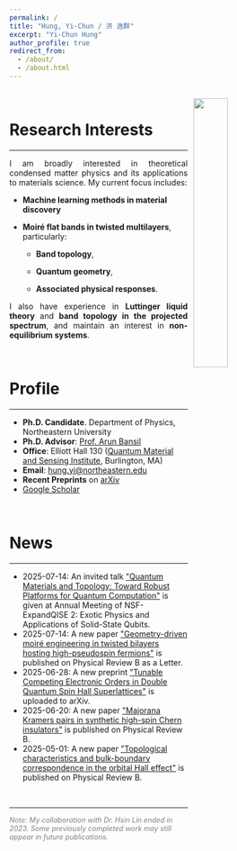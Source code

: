 ```yaml
---
permalink: /
title: "Hung, Yi-Chun / 洪 逸群"
excerpt: "Yi-Chun Hung"
author_profile: true
redirect_from: 
  - /about/
  - /about.html
---
```


<br>

<!-- ![profile](../images/profile-20240104.png) -->
<img align="right" style="float: right; margin-left: 10px;" width="35%" src="/YiChunHung_Physics/images/MURI_2025.jpg">

Research Interests
=====

<hr>
<p style="text-align: justify;">
I am broadly interested in theoretical condensed matter physics and its applications to materials science. My current focus includes:
</p>

 - __Machine learning methods in material discovery__

 - __Moiré flat bands in twisted multilayers__, particularly:
  
    - __Band topology__, 
    
    - __Quantum geometry__, 
    
    - __Associated physical responses__.

<p style="text-align: justify;">
I also have experience in <strong>Luttinger liquid theory</strong> and <strong>band topology in the projected spectrum</strong>, and maintain an interest in <strong>non-equilibrium systems</strong>.
</p>

<br>

Profile
=====

<hr>

* __Ph.D. Candidate__. Department of Physics, Northeastern University
* __Ph.D. Advisor__: [Prof. Arun Bansil](https://cos.northeastern.edu/people/arun-bansil/)
* __Office__: Elliott Hall 130 ([Quantum Material and Sensing Institute](https://quantum.northeastern.edu/), Burlington, MA)
* __Email__: hung.yi@northeastern.edu
* __Recent Preprints__ on [arXiv](https://arxiv.org/search/advanced?advanced=&terms-0-operator=AND&terms-0-term=Yi-Chun+Hung&terms-0-field=author&classification-physics=y&classification-physics_archives=cond-mat&classification-include_cross_list=include&date-filter_by=past_12&date-year=&date-from_date=&date-to_date=&date-date_type=submitted_date&abstracts=show&size=50&order=-announced_date_first)
* [Google Scholar](https://scholar.google.com/citations?user=rEfFuMEAAAAJ&hl=en-US)

<br>

News
=====

<hr>

* 2025-07-14: An invited talk ["Quantum Materials and Topology: Toward Robust Platforms for Quantum Computation"](https://lengentyh.github.io/YiChunHung_Physics//talks/2025-07-14-invited-talk) is given at Annual Meeting of NSF-ExpandQISE 2: Exotic Physics and Applications of Solid-State Qubits.
* 2025-07-14: A new paper ["Geometry-driven moiré engineering in twisted bilayers hosting high-pseudospin fermions"](https://journals.aps.org/prb/abstract/10.1103/3kws-k867) is published on Physical Review B as a Letter.
* 2025-06-28: A new preprint ["Tunable Competing Electronic Orders in Double Quantum Spin Hall Superlattices"](https://arxiv.org/abs/2506.22715) is uploaded to arXiv.
* 2025-06-20: A new paper ["Majorana Kramers pairs in synthetic high-spin Chern insulators"](https://journals.aps.org/prb/abstract/10.1103/9n85-r2xw) is published on Physical Review B.
* 2025-05-01: A new paper ["Topological characteristics and bulk-boundary correspondence in the orbital Hall effect"](https://journals.aps.org/prb/abstract/10.1103/PhysRevB.111.195102) is published on Physical Review B.

<br>

<hr>

<p style="color: gray; font-size: 0.9em;"><i>Note: My collaboration with Dr. Hsin Lin ended in 2023. Some previously completed work may still appear in future publications.</i></p>
